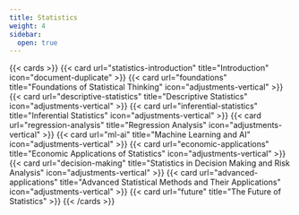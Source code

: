 ```yaml
---
title: Statistics
weight: 4
sidebar:
  open: true
---
```


{{< cards >}}
  {{< card url="statistics-introduction" title="Introduction" icon="document-duplicate" >}}
  {{< card url="foundations" title="Foundations of Statistical Thinking" icon="adjustments-vertical" >}}
  {{< card url="descriptive-statistics" title="Descriptive Statistics" icon="adjustments-vertical" >}}
  {{< card url="inferential-statistics" title="Inferential Statistics" icon="adjustments-vertical" >}}
  {{< card url="regression-analysis" title="Regression Analysis" icon="adjustments-vertical" >}}
  {{< card url="ml-ai" title="Machine Learning and AI" icon="adjustments-vertical" >}}
  {{< card url="economic-applications" title="Economic Applications of Statistics" icon="adjustments-vertical" >}}
  {{< card url="decision-making" title="Statistics in Decision Making and Risk Analysis" icon="adjustments-vertical" >}}
  {{< card url="advanced-applications" title="Advanced Statistical Methods and Their Applications" icon="adjustments-vertical" >}}
  {{< card url="future" title="The Future of Statistics" >}}
{{< /cards >}}